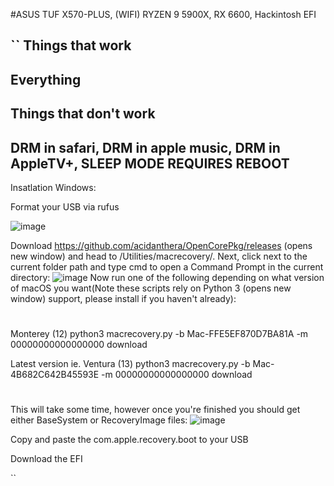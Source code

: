 
#ASUS TUF X570-PLUS, (WIFI) RYZEN 9 5900X, RX 6600, Hackintosh EFI

``
Things that work
------------------
Everything
-------------------
Things that don't work
------------------------
DRM in safari, 
DRM in apple music,
DRM in AppleTV+,
SLEEP MODE REQUIRES REBOOT
---------------------------


Insatlation Windows:

Format your USB via rufus

![image](https://user-images.githubusercontent.com/85907829/213874618-554025e6-a5a6-4d16-86f8-64bfa3d2a93e.png)

Download https://github.com/acidanthera/OpenCorePkg/releases  (opens new window) and head to /Utilities/macrecovery/. Next, click next to the current folder path and type cmd to open a Command Prompt in the current directory:
![image](https://user-images.githubusercontent.com/85907829/213874839-82df2927-fa00-44ab-a892-ad92232e862f.png)
Now run one of the following depending on what version of macOS you want(Note these scripts rely on Python 3 (opens new window) support, please install if you haven't already):

#
Monterey (12)
python3 macrecovery.py -b Mac-FFE5EF870D7BA81A -m 00000000000000000 download

Latest version
ie. Ventura (13)
python3 macrecovery.py -b Mac-4B682C642B45593E -m 00000000000000000 download
#

This will take some time, however once you're finished you should get either BaseSystem or RecoveryImage files:
![image](https://user-images.githubusercontent.com/85907829/213874901-e087e7dc-b352-4bd3-9034-ea7323f9e5d3.png)

Copy and paste the com.apple.recovery.boot to your USB

Download the EFI


``
